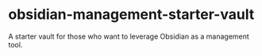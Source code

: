 # obsidian-management-starter-vault
A starter vault for those who want to leverage Obsidian as a management tool.
